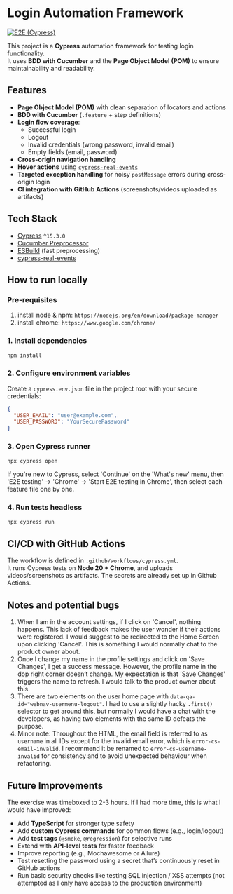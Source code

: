 # Login Automation Framework
[![E2E (Cypress)](https://github.com/cristian-m-vasile/cypress-js-login-test/actions/workflows/cypress.yml/badge.svg)](https://github.com/cristian-m-vasile/cypress-js-login-test/actions/workflows/cypress.yml)

This project is a **Cypress** automation framework for testing login functionality.  
It uses **BDD with Cucumber** and the **Page Object Model (POM)** to ensure maintainability and readability.

## Features

- **Page Object Model (POM)** with clean separation of locators and actions
- **BDD with Cucumber** (`.feature` + step definitions)
- **Login flow coverage**:
    - Successful login
    - Logout
    - Invalid credentials (wrong password, invalid email)
    - Empty fields (email, password)
- **Cross-origin navigation handling**
- **Hover actions** using [`cypress-real-events`](https://github.com/dmtrKovalenko/cypress-real-events)
- **Targeted exception handling** for noisy `postMessage` errors during cross-origin login
- **CI integration with GitHub Actions** (screenshots/videos uploaded as artifacts)


## Tech Stack

- [Cypress](https://www.cypress.io/) `^15.3.0`
- [Cucumber Preprocessor](https://github.com/badeball/cypress-cucumber-preprocessor)
- [ESBuild](https://esbuild.github.io/) (fast preprocessing)
- [cypress-real-events](https://github.com/dmtrKovalenko/cypress-real-events)

## How to run locally

### Pre-requisites

1. install node & npm: `https://nodejs.org/en/download/package-manager`
2. install chrome: `https://www.google.com/chrome/`

### 1. Install dependencies
```bash
npm install
```

### 2. Configure environment variables
Create a `cypress.env.json` file in the project root with your secure credentials:

```json
{
  "USER_EMAIL": "user@example.com",
  "USER_PASSWORD": "YourSecurePassword"
}
```

### 3. Open Cypress runner
```bash
npx cypress open
```
If you're new to Cypress, select 'Continue' on the 'What's new' menu, then 'E2E testing' -> 'Chrome' -> 'Start E2E
testing in Chrome', then select each feature file one by one.

### 4. Run tests headless
```bash
npx cypress run
```


## CI/CD with GitHub Actions

The workflow is defined in `.github/workflows/cypress.yml`.  
It runs Cypress tests on **Node 20 + Chrome**, and uploads videos/screenshots as artifacts.
The secrets are already set up in Github Actions.

## Notes and potential bugs
1. When I am in the account settings, if I click on 'Cancel', nothing happens. This lack of feedback makes the user wonder 
if their actions were registered. I would suggest to be redirected to the Home Screen upon clicking 'Cancel'. This is
something I would normally chat to the product owner about.
2. Once I change my name in the profile settings and click on 'Save Changes', I get a success message. However, the
profile name in the dop right corner doesn’t change. My expectation is that 'Save Changes' triggers the name to refresh. 
I would talk to the product owner about this.
3. There are two elements on the user home page with `data-qa-id="webnav-usermenu-logout"`. I had to use a slightly
hacky `.first()` selector to get around this, but normally I would have a chat with the developers, as having two elements
with the same ID defeats the purpose.
4. Minor note: Throughout the HTML, the email field is referred to as `username` in all IDs except for the invalid email 
error, which is `error-cs-email-invalid`. I recommend it be renamed to `error-cs-username-invalid` for consistency and 
to avoid unexpected behaviour when refactoring.

## Future Improvements

The exercise was timeboxed to 2-3 hours. If I had more time, this is what I would have improved:
- Add **TypeScript** for stronger type safety
- Add **custom Cypress commands** for common flows (e.g., login/logout)
- Add **test tags** (`@smoke`, `@regression`) for selective runs
- Extend with **API-level tests** for faster feedback
- Improve reporting (e.g., Mochawesome or Allure)
- Test resetting the password using a secret that’s continuously reset in GitHub actions
- Run basic security checks like testing SQL injection / XSS attempts (not attempted as I only have access to the
production environment)

